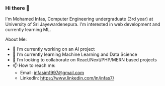 ### Hi there 👋

I'm Mohamed Infas, Computer Engineering undergraduate (3rd year) at University of Sri Jayewardenepura. I'm interested in web development and currently learning ML.

About Me:

- 🔭 I’m currently working on an AI project
- 🌱 I’m currently learning Machine Learning and Data Science
- 👯 I’m looking to collaborate on React/Next/PHP/MERN based projects
- 📫 How to reach me: 
     -  Email: infasim1997@gmail.com
     -  LinkedIn: https://www.linkedin.com/in/infas7/

